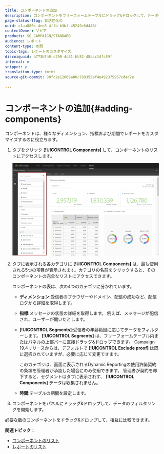 ```yaml
---
title: コンポーネントの追加
description: コンポーネントをフリーフォームテーブルにドラッグ&ドロッグして、データのフィルタリングとレポートの作成を開始します。
page-status-flag: 非活性化の
uuid: a1aa880c-4ee8-4ffb-b3bf-45249e6d446f
contentOwner: ソビア
products: SG_CAMPAIGN/STANDARD
audience: レポート
content-type: 参照
topic-tags: レポートのカスタマイズ
discoiquuid: a773b7a8-c290-4c81-bb52-48acc14fc89f
internal: n
snippet: y
translation-type: tm+mt
source-git-commit: 00fc2e12669a00c788355ef4e492375957cdad2e

---
```



# コンポーネントの追加{#adding-components}

コンポーネントは、様々なディメンション、指標および期間でレポートをカスタマイズするのに役立ちます。

1. タブをクリック **[!UICONTROL Components]** して、コンポーネントのリストにアクセスします。

   ![](assets/dynamic_report_components.png)

1. タブに表示される各カテゴリに **[!UICONTROL Components]** は、最も使用される5つの項目が表示されます。カテゴリの名前をクリックすると、そのコンポーネントの完全なリストにアクセスできます。

   コンポーネントの表は、次の4つのカテゴリに分かれています。

   * **ディメンション**:受信者のブラウザーやドメイン、配信の成功など、配信ログから詳細を取得します。
   * **指標**:メッセージの状態の詳細を取得します。 例えば、メッセージが配信され、ユーザーが開いたとします。
   * **[!UICONTROL Segments]**:受信者の年齢範囲に応じてデータをフィルターします。 **[!UICONTROL Segments]** は、フリーフォームテーブル内またはパネルの上部バーに直接ドラッグ&amp;ドロップできます。 Campaign 19.4リリースからは、デフォルトで **[!UICONTROL Exclude proof]** は既に選択されていますが、必要に応じて変更できます。

      このカテゴリは、画面に表示されるDynamic Reportingの使用許諾契約の条項を管理者が承認した場合にのみ使用できます。 管理者が契約を却下すると、セグメントはタブに表示されず、 **[!UICONTROL Components]** データは収集されません。

   * **時間**:テーブルの期間を設定します。

1. コンポーネントをパネルにドラッグ&amp;ドロップして、データのフィルタリングを開始します。

必要な数のコンポーネントをドラッグ&amp;ドロップして、相互に比較できます。

**関連トピック：**

* [コンポーネントのリスト](../../reporting/using/list-of-components-.md)
* [レポートのリスト](../../reporting/using/defining-the-report-period.md)

